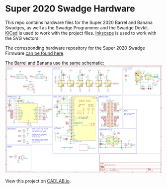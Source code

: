 # Super 2020 Swadge Hardware

This repo contains hardware files for the Super 2020 Barrel and Banana Swadges, as well as the Swadge Programmer and the Swadge Devkit. [KiCad](https://www.kicad-pcb.org/) is used to work with the project files. [Inkscape](https://inkscape.org/) is used to work with the SVG vectors.

The corresponding hardware repository for the Super 2020 Swadge Firmware [can be found here](https://github.com/AEFeinstein/Super-2020-Swadge-FW).

The Barrel and Banana use the same schematic:
![Schematic](https://github.com/AEFeinstein/Super-2020-Swadge-HW/blob/master/hardware/schematic-4k.png?raw=true)

View this project on [CADLAB.io](https://cadlab.io/project/1918). 
